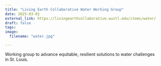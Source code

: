 ```yaml
---
title: "Living Earth Collaborative Water Working Group"
date: 2025-03-01
external_link: https://livingearthcollaborative.wustl.edu/items/water/
draft: false
tags:
image: 
  filename: "water.jpg"

---
```


Working group to advance equitable, resilient solutions to water challenges in St. Louis.

<!--more-->

